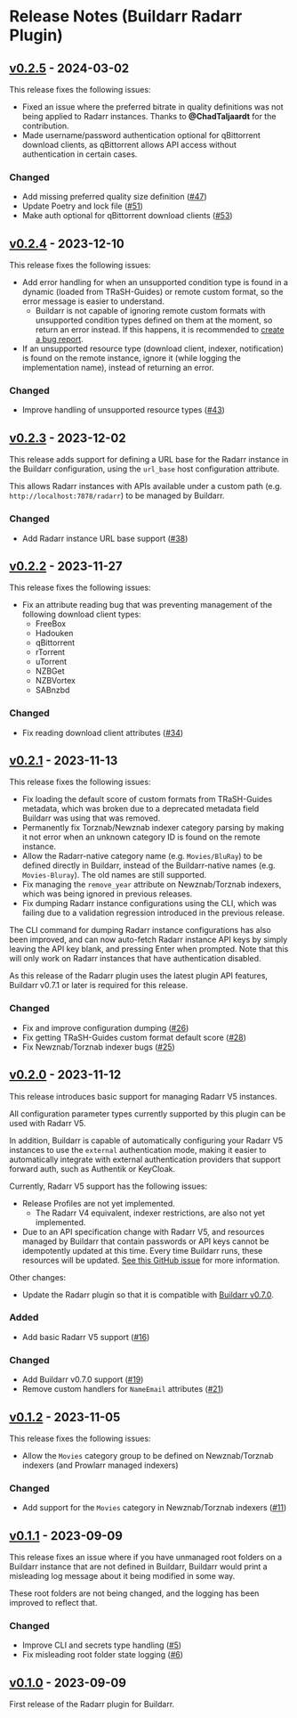 # Release Notes (Buildarr Radarr Plugin)

## [v0.2.5](https://github.com/buildarr/buildarr-radarr/releases/tag/v0.2.5) - 2024-03-02

This release fixes the following issues:

* Fixed an issue where the preferred bitrate in quality definitions was not being applied to Radarr instances. Thanks to **@ChadTaljaardt** for the contribution.
* Made username/password authentication optional for qBittorrent download clients, as qBittorrent allows API access without authentication in certain cases.

### Changed

* Add missing preferred quality size definition ([#47](https://github.com/buildarr/buildarr-radarr/pull/47))
* Update Poetry and lock file ([#51](https://github.com/buildarr/buildarr-radarr/pull/51))
* Make auth optional for qBittorrent download clients ([#53](https://github.com/buildarr/buildarr-radarr/pull/53))


## [v0.2.4](https://github.com/buildarr/buildarr-radarr/releases/tag/v0.2.4) - 2023-12-10

This release fixes the following issues:

* Add error handling for when an unsupported condition type is found in a dynamic (loaded from TRaSH-Guides) or remote custom format, so the error message is easier to understand.
    * Buildarr is not capable of ignoring remote custom formats with unsupported condition types defined on them at the moment, so return an error instead. If this happens, it is recommended to [create a bug report](https://github.com/buildarr/buildarr-radarr/issues/new).
* If an unsupported resource type (download client, indexer, notification) is found on the remote instance, ignore it (while logging the implementation name), instead of returning an error.

### Changed

* Improve handling of unsupported resource types ([#43](https://github.com/buildarr/buildarr-radarr/pull/43))


## [v0.2.3](https://github.com/buildarr/buildarr-radarr/releases/tag/v0.2.3) - 2023-12-02

This release adds support for defining a URL base for the Radarr instance in the Buildarr configuration, using the `url_base` host configuration attribute.

This allows Radarr instances with APIs available under a custom path (e.g. `http://localhost:7878/radarr`) to be managed by Buildarr.

### Changed

* Add Radarr instance URL base support ([#38](https://github.com/buildarr/buildarr-radarr/pull/38))


## [v0.2.2](https://github.com/buildarr/buildarr-radarr/releases/tag/v0.2.2) - 2023-11-27

This release fixes the following issues:

* Fix an attribute reading bug that was preventing management of the following download client types:
    * FreeBox
    * Hadouken
    * qBittorrent
    * rTorrent
    * uTorrent
    * NZBGet
    * NZBVortex
    * SABnzbd

### Changed

* Fix reading download client attributes ([#34](https://github.com/buildarr/buildarr-radarr/pull/34))


## [v0.2.1](https://github.com/buildarr/buildarr-radarr/releases/tag/v0.2.1) - 2023-11-13

This release fixes the following issues:

* Fix loading the default score of custom formats from TRaSH-Guides metadata, which was broken due to a deprecated metadata field Buildarr was using that was removed.
* Permanently fix Torznab/Newznab indexer category parsing by making it not error when an unknown category ID is found on the remote instance.
* Allow the Radarr-native category name (e.g. `Movies/BluRay`) to be defined directly in Buildarr, instead of the Buildarr-native names (e.g. `Movies-Bluray`). The old names are still supported.
* Fix managing the `remove_year` attribute on Newznab/Torznab indexers, which was being ignored in previous releases.
* Fix dumping Radarr instance configurations using the CLI, which was failing due to a validation regression introduced in the previous release.

The CLI command for dumping Radarr instance configurations has also been improved, and can now auto-fetch Radarr instance API keys by simply leaving the API key blank, and pressing Enter when prompted. Note that this will only work on Radarr instances that have authentication disabled.

As this release of the Radarr plugin uses the latest plugin API features, Buildarr v0.7.1 or later is required for this release.

### Changed

* Fix and improve configuration dumping ([#26](https://github.com/buildarr/buildarr-radarr/pull/26))
* Fix getting TRaSH-Guides custom format default score ([#28](https://github.com/buildarr/buildarr-radarr/pull/28))
* Fix Newznab/Torznab indexer bugs ([#25](https://github.com/buildarr/buildarr-radarr/pull/25))


## [v0.2.0](https://github.com/buildarr/buildarr-radarr/releases/tag/v0.2.0) - 2023-11-12

This release introduces basic support for managing Radarr V5 instances.

All configuration parameter types currently supported by this plugin can be used with Radarr V5.

In addition, Buildarr is capable of automatically configuring your Radarr V5 instances to use the `external` authentication mode,
making it easier to automatically integrate with external authentication providers that support forward auth, such as Authentik or KeyCloak.

Currently, Radarr V5 support has the following issues:

* Release Profiles are not yet implemented.
    * The Radarr V4 equivalent, indexer restrictions, are also not yet implemented.
* Due to an API specification change with Radarr V5, and resources managed by Buildarr that contain passwords or API keys cannot be idempotently updated at this time. Every time Buildarr runs, these resources will be updated. [See this GitHub issue](https://github.com/buildarr/buildarr-radarr/issues/20) for more information.

Other changes:

* Update the Radarr plugin so that it is compatible with [Buildarr v0.7.0](https://buildarr.github.io/release-notes/#v070-2023-11-12).

### Added

* Add basic Radarr V5 support ([#16](https://github.com/buildarr/buildarr-radarr/pull/16))

### Changed

* Add Buildarr v0.7.0 support ([#19](https://github.com/buildarr/buildarr-radarr/pull/19))
* Remove custom handlers for `NameEmail` attributes ([#21](https://github.com/buildarr/buildarr-radarr/pull/21))


## [v0.1.2](https://github.com/buildarr/buildarr-radarr/releases/tag/v0.1.2) - 2023-11-05

This release fixes the following issues:

* Allow the `Movies` category group to be defined on Newznab/Torznab indexers (and Prowlarr managed indexers)

### Changed

* Add support for the `Movies` category in Newznab/Torznab indexers ([#11](https://github.com/buildarr/buildarr-radarr/pull/11))


## [v0.1.1](https://github.com/buildarr/buildarr-radarr/releases/tag/v0.1.1) - 2023-09-09

This release fixes an issue where if you have unmanaged root folders on a Buildarr instance that are not defined in Buildarr, Buildarr would print a misleading log message about it being modified in some way.

These root folders are not being changed, and the logging has been improved to reflect that.

### Changed

* Improve CLI and secrets type handling ([#5](https://github.com/buildarr/buildarr-radarr/pull/5))
* Fix misleading root folder state logging ([#6](https://github.com/buildarr/buildarr-radarr/pull/6))


## [v0.1.0](https://github.com/buildarr/buildarr-radarr/releases/tag/v0.1.0) - 2023-09-09

First release of the Radarr plugin for Buildarr.
